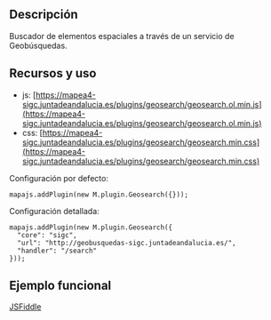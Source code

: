 ## Descripción

Buscador de elementos espaciales a través de un servicio de Geobúsquedas.

## Recursos y uso

- js: [https://mapea4-sigc.juntadeandalucia.es/plugins/geosearch/geosearch.ol.min.js](https://mapea4-sigc.juntadeandalucia.es/plugins/geosearch/geosearch.ol.min.js)
- css: [https://mapea4-sigc.juntadeandalucia.es/plugins/geosearch/geosearch.min.css](https://mapea4-sigc.juntadeandalucia.es/plugins/geosearch/geosearch.min.css)

Configuración por defecto:
```
mapajs.addPlugin(new M.plugin.Geosearch({}));
```

Configuración detallada:
```
mapajs.addPlugin(new M.plugin.Geosearch({
  "core": "sigc",
  "url": "http://geobusquedas-sigc.juntadeandalucia.es/",
  "handler": "/search"
}));
```

## Ejemplo funcional

[JSFiddle](http://jsfiddle.net/sigcJunta/5sczf5cp/)
